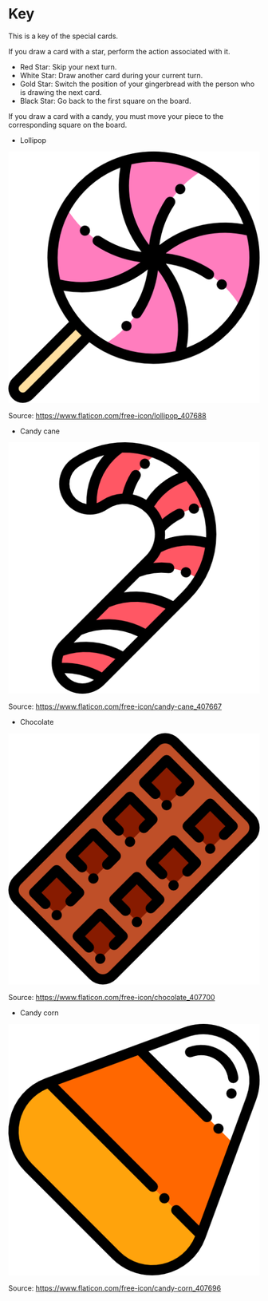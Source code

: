 # Key  
This is a key of the special cards.  

If you draw a card with a star, perform the action associated with it.

* Red Star: Skip your next turn. 
* White Star: Draw another card during your current turn.  
* Gold Star: Switch the position of your gingerbread with the person who is drawing the next card. 
* Black Star: Go back to the first square on the board.

If you draw a card with a candy, you must move your piece to the corresponding square on the board. 

* Lollipop

![](https://raw.githubusercontent.com/amytan265/Candyland/master/Assets/lollipop.png)

Source: https://www.flaticon.com/free-icon/lollipop_407688

* Candy cane

![](https://raw.githubusercontent.com/amytan265/Candyland/master/Assets/candy-cane.png)

Source: https://www.flaticon.com/free-icon/candy-cane_407667

* Chocolate

![](https://raw.githubusercontent.com/amytan265/Candyland/master/Assets/chocolate.png)

Source: https://www.flaticon.com/free-icon/chocolate_407700

* Candy corn

![](https://raw.githubusercontent.com/amytan265/Candyland/master/Assets/candy-corn.png)

Source: https://www.flaticon.com/free-icon/candy-corn_407696

